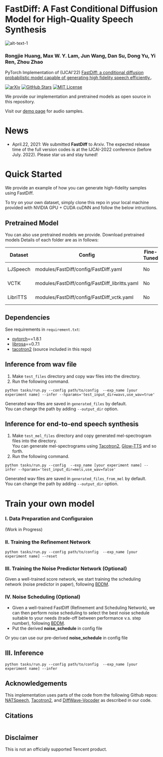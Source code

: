# FastDiff: A Fast Conditional Diffusion Model for High-Quality Speech Synthesis

![alt-text-1](asserts/Demo.gif "denoising")

### Rongjie Huang, Max W. Y. Lam, Jun Wang, Dan Su, Dong Yu, Yi Ren, Zhou Zhao

PyTorch Implementation of (IJCAI'22) [FastDiff: a conditional diffusion probabilistic model capable of generating high fidelity speech efficiently.](https://arxiv.org/abs/2204.09934).

[![arXiv](https://img.shields.io/badge/arXiv-Paper-<COLOR>.svg)](https://arxiv.org/abs/2204.09934)
[![GitHub Stars](https://img.shields.io/github/stars/Rongjiehuang/FastDiff?style=social)](https://github.com/Rongjiehuang/Multi-Singer)
<a href="https://github.com/pytorch/fairseq/blob/main/LICENSE"><img alt="MIT License" src="https://img.shields.io/badge/license-MIT-blue.svg" /></a>

We provide our implementation and pretrained models as open source in this repository.

Visit our [demo page](https://fastdiff.github.io/) for audio samples.

# News
- April.22, 2021: We submitted **FastDiff** to Arxiv. The expected release time of the full version codes is at the IJCAI-2022 conference (before July. 2022). Please star us and stay tuned! 

# Quick Started
We provide an example of how you can generate high-fidelity samples using FastDiff.

To try on your own dataset, simply clone this repo in your local machine provided with NVIDIA GPU + CUDA cuDNN and follow the below intructions.

## Pretrained Model

You can also use pretrained models we provide.
Download pretrained models
Details of each folder are as in follows:

| Dataset  | Config                                         | Fine-Tuned | Model          | 
|----------|------------------------------------------------|------------|----------------|
| LJSpeech | modules/FastDiff/config/FastDiff.yaml          | No         | Coming  Soon   |
| VCTK     | modules/FastDiff/config/FastDiff_libritts.yaml | No         | Coming  Soon   |
| LibriTTS | modules/FastDiff/config/FastDiff_vctk.yaml     |  No        | Coming  Soon   |

## Dependencies
See requirements in `requirement.txt`:
- [pytorch](https://github.com/pytorch/pytorch)==1.8.1
- [librosa](https://github.com/librosa/librosa)==0.7.1
- [tacotron2](https://github.com/NVIDIA/tacotron2) (source included in this repo)

## Inference from wav file
1. Make `test_files` directory and copy wav files into the directory.
2. Run the following command.
```
python tasks/run.py --config path/to/config  --exp_name [your experiment name] --infer --hparams='test_input_dir=wavs,use_wav=true'
```

Generated wav files are saved in `generated_files` by default.<br>
You can change the path by adding `--output_dir` option.


## Inference for end-to-end speech synthesis
1. Make `test_mel_files` directory and copy generated mel-spectrogram files into the directory.<br>
You can generate mel-spectrograms using [Tacotron2](https://github.com/NVIDIA/tacotron2), 
[Glow-TTS](https://github.com/jaywalnut310/glow-tts) and so forth.
2. Run the following command.
```
python tasks/run.py --config  --exp_name [your experiment name] --infer --hparams='test_input_dir=mels,use_wav=false'
```
Generated wav files are saved in `generated_files_from_mel` by default.<br>
You can change the path by adding `--output_dir` option.


# Train your own model

### I. Data Preparation and Configuraion ## 
(Work in Progress)


### II. Training the Refinement Network
```
python tasks/run.py --config path/to/config  --exp_name [your experiment name] --reset
```

### III. Training the Noise Predictor Network (Optional)
Given a well-trained score network, we start training the scheduling network (noise predictor in paper), following [BDDM](https://github.com/tencent-ailab/bddm).

### IV. Noise Scheduling (Optional)
- Given a well-trained FastDiff (Refinement and Scheduling Network), we can then perform noise scheduling to select the best noise schedule suitable to your needs (trade-off between performance v.s. step number), following [BDDM](https://github.com/tencent-ailab/bddm). 
- Put the derived **noise_schedule** in config file

Or you can use our pre-derived **noise_schedule** in config file

## III. Inference

```
python tasks/run.py --config path/to/config  --exp_name [your experiment name] --infer
```


## Acknowledgements
This implementation uses parts of the code from the following Github repos:
[NATSpeech](https://github.com/NATSpeech/NATSpeech),
[Tacotron2](https://github.com/NVIDIA/tacotron2), and
[DiffWave-Vocoder](https://github.com/philsyn/DiffWave-Vocoder)
as described in our code.

## Citations ##

```

```

## Disclaimer ##
This is not an officially supported Tencent product.
